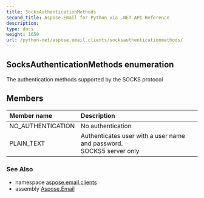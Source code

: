 ```yaml
---
title: SocksAuthenticationMethods
second_title: Aspose.Email for Python via .NET API Reference
description: 
type: docs
weight: 1650
url: /python-net/aspose.email.clients/socksauthenticationmethods/
---
```


## SocksAuthenticationMethods enumeration

The authentication methods supported by the SOCKS protocol

## Members
| Member name | Description |
| :- | :- |
|NO_AUTHENTICATION|No authentication|
|PLAIN_TEXT|Authenticates user with a user name and password.<br/>            SOCKS5 server only|

### See Also

* namespace [aspose.email.clients](/email/python-net/aspose.email.clients/)
* assembly [Aspose.Email](/email/python-net/)

